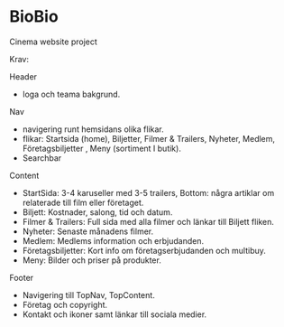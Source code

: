 # BioBio
Cinema website project

Krav:

Header
- loga och teama bakgrund.

Nav
- navigering runt hemsidans olika flikar.
- flikar: Startsida (home), Biljetter, Filmer & Trailers, Nyheter, Medlem, Företagsbiljetter , Meny (sortiment I butik).
- Searchbar
 
Content
- StartSida:  3-4 karuseller med 3-5 trailers, Bottom: några artiklar om relaterade till film eller företaget.
- Biljett: Kostnader, salong, tid och datum.
- Filmer & Trailers: Full sida med alla filmer och länkar till Biljett fliken.
- Nyheter: Senaste månadens filmer.
- Medlem: Medlems information och erbjudanden.
- Företagsbiljetter: Kort info om företagserbjudanden och multibuy.
- Meny: Bilder och priser på produkter. 

Footer
- Navigering till TopNav, TopContent.
- Företag och copyright.
- Kontakt och ikoner samt länkar till sociala medier. 
